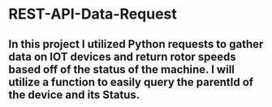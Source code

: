 # REST-API-Data-Request

## In this project I utilized Python requests to gather data on IOT devices and return rotor speeds based off of the status of the machine. I will utilize a function to easily query the parentId of the device and its Status.
